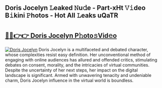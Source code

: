 ## Doris Jocelyn 𝙻eaked 𝙽u𝚍e - Part-xHt 𝚅𝚒deo B𝚒kini 𝙿hotos - Hot All 𝙻eaks uQaTR

# <h2><a href="http://ld0j0h6.urlbe.top/?page=Doris+Jocelyn">🔗🔗👉👉 Doris Jocelyn P𝚑oto𝚜Vid𝚎o</a></h2>

[![Doris Jocelyn](https://i.imgur.com/eBuTRDB.gif)](http://ld0j0h6.urlbe.top/?page=Doris+Jocelyn)
Doris Jocelyn is a multifaceted and debated character, whose complexities resist easy definition. Her unconventional method of engaging with online audiences has allured and offended critics, stimulating debates on consent, morality, and the intricacies of virtual communities. Despite the uncertainty of her next steps, her impact on the digital landscape is significant. Armed with unwavering tenacity and undeniable charm, Doris Jocelyn influence in the virtual world is boundless.
